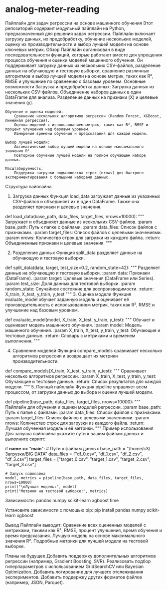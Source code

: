 # analog-meter-reading
Пайплайн для задач регрессии на основе машинного обучения
Этот репозиторий содержит модульный пайплайн на Python, предназначенный для решения задач регрессии. Пайплайн включает загрузку данных, их предобработку, обучение нескольких моделей, оценку их производительности и выбор лучшей модели на основе ключевых метрик.
Обзор
Пайплайн организован в виде последовательности функций, которые работают вместе для упрощения процесса обучения и оценки моделей машинного обучения. Он поддерживает загрузку данных из нескольких CSV-файлов, разделение данных на обучающую и тестовую выборки, сравнение различных алгоритмов и выбор лучшей модели на основе метрик, таких как R², RMSE и улучшение по сравнению с базовым уровнем.
Основные возможности
    Загрузка и предобработка данных:
        Загрузка данных из нескольких CSV-файлов.
        Объединение наборов данных в один DataFrame для анализа.
        Разделение данных на признаки (X) и целевые значения (y).

    Обучение и оценка моделей:
        Сравнение нескольких алгоритмов регрессии (Random Forest, XGBoost, Линейная регрессия).
        Оценка моделей с использованием метрик, таких как R², RMSE и процент улучшения над базовым уровнем.
        Измерение времени обучения и предсказания для каждой модели.

    Выбор лучшей модели:
        Автоматический выбор лучшей модели на основе максимального значения R².
        Повторное обучение лучшей модели на полном обучающем наборе данных.

    Масштабируемость:
        Поддержка загрузки подмножества строк (nrows) для быстрого экспериментирования с большими наборами данных.

Структура пайплайна
1. Загрузка данных
Функция load_data загружает данные из указанных CSV-файлов и объединяет их в один DataFrame. Также она разделяет признаки и целевые значения.

def load_data(base_path, data_files, target_files, nrows=10000):
    """
    Загружает и объединяет данные из нескольких CSV-файлов.
    :param base_path: Путь к папке с файлами.
    :param data_files: Список файлов с признаками.
    :param target_files: Список файлов с целевыми значениями.
    :param nrows: Количество строк для загрузки из каждого файла.
    :return: Объединенные признаки и целевые значения.
    """

2. Разделение данных
Функция split_data разделяет данные на обучающую и тестовую выборки.

def split_data(data, target, test_size=0.2, random_state=42):
    """
    Разделяет данные на обучающую и тестовую выборки.
    :param data: Признаки (DataFrame).
    :param target: Целевые значения (DataFrame или Series).
    :param test_size: Доля данных для тестовой выборки.
    :param random_state: Случайное состояние для воспроизводимости.
    :return: X_train, X_test, y_train, y_test
    """
3. Оценка модели
Функция evaluate_model обучает заданную модель и оценивает её производительность с использованием метрик, таких как R², RMSE и улучшение над базовым уровнем.

def evaluate_model(model, X_train, X_test, y_train, y_test):
    """
    Обучает и оценивает модель машинного обучения.
    :param model: Модель машинного обучения.
    :param X_train, X_test, y_train, y_test: Обучающие и тестовые данные.
    :return: Словарь с метриками и временем выполнения.
    """

4. Сравнение моделей
Функция compare_models сравнивает несколько алгоритмов регрессии и возвращает их метрики производительности.

def compare_models(X_train, X_test, y_train, y_test):
    """
    Сравнивает несколько алгоритмов регрессии.
    :param X_train, X_test, y_train, y_test: Обучающие и тестовые данные.
    :return: Список результатов для каждой модели.
    """
5. Полный пайплайн
Функция pipeline управляет всем процессом, от загрузки данных до выбора и оценки лучшей модели.

def pipeline(base_path, data_files, target_files, nrows=10000):
    """
    Пайплайн для обучения и оценки моделей регрессии.
    :param base_path: Путь к папке с файлами.
    :param data_files: Список файлов с признаками.
    :param target_files: Список файлов с целевыми значениями.
    :param nrows: Количество строк для загрузки из каждого файла.
    :return: Лучшая обученная модель и её метрики.
    """
Пример использования
Для запуска пайплайна укажите пути к вашим файлам данных и выполните скрипт:

if __name__ == "__main__":
    # Пути к файлам данных
    base_path = "/home/c3/Загрузки/BIG DATA"
    data_files = ["df_0.csv", "df_1.csv", "df_2.csv", "df_3.csv"]
    target_files = ["target_0.csv", "target_1.csv", "target_2.csv", "target_3.csv"]

    # Запуск пайплайна
    model, metrics = pipeline(base_path, data_files, target_files, nrows=10000)
    print("\nЛучшая модель:", model)
    print("Метрики на тестовой выборке:", metrics)

Зависимости:
    pandas
    numpy
    scikit-learn
    xgboost
    time

Установите зависимости с помощью pip:
pip install pandas numpy scikit-learn xgboost

Вывод
Пайплайн выводит:
    Сравнение всех оцененных моделей с метриками, такими как R², RMSE, процент улучшения, время обучения и время предсказания.
    Лучшую модель на основе максимального значения R².
    Подробные метрики для лучшей модели на тестовой выборке.

Планы на будущее
    Добавить поддержку дополнительных алгоритмов регрессии (например, Gradient Boosting, SVR).
    Реализовать подбор гиперпараметров с использованием GridSearchCV или Bayesian Optimization.
    Добавить логирование для лучшего отслеживания экспериментов.
    Добавить поддержку других форматов файлов (например, JSON, Parquet).

